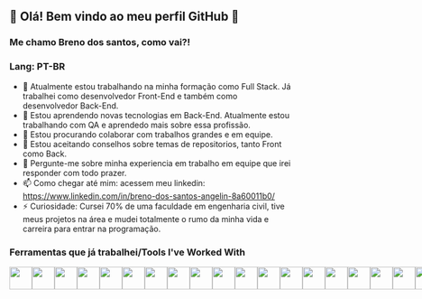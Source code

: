 <!--
**breno174/breno174** is a ✨ _special_ ✨ repository because its `README.md` (this file) appears on your GitHub profile.

Here are some ideas to get you started:
-->

<!--
## 👋 Hello! Welcome to my Github profile.
### My name is Breno dos santos and my nickname is breno174!

### Lang: EN
- 🔭 I am currently working on my training as a Full Stack. I already have knowledge in Front End
- 🌱 I'm learning Back End
- 👯 I'm looking to collaborate on large, teamwork projects
- 🤔 I'm accepting advice on repository themes, both Front and Back.
- 💬 Ask me about my experience in teamwork and I will gladly answer.
- 📫 How to reach me: access my linkedin: https://www.linkedin.com/in/breno-dos-santos-angelin-8a60011b0/
- ⚡ Curiosity: I attended 70% of a college in civil engineering, had my projects in the area and completely changed the course of my life and career to get into programming.

  <img src="https://cdn.jsdelivr.net/gh/devicons/devicon/icons/linux/linux-original.svg" width="40" height="40"/>
-->
## 👋 Olá! Bem vindo ao meu perfil GitHub 👋
### Me chamo Breno dos santos, como vai?!

### Lang: PT-BR
- 🔭 Atualmente estou trabalhando na minha formação como Full Stack. Já trabalhei como desenvolvedor Front-End e também como desenvolvedor Back-End.
- 🌱 Estou aprendendo novas tecnologias em Back-End. Atualmente estou trabalhando com QA e aprendedo mais sobre essa profissão.
- 👯 Estou procurando colaborar com trabalhos grandes e em equipe.
- 🤔 Estou aceitando conselhos sobre temas de repositorios, tanto Front como Back.
- 💬 Pergunte-me sobre minha experiencia em trabalho em equipe que irei responder com todo prazer.
- 📫 Como chegar até mim: acessem meu linkedin: https://www.linkedin.com/in/breno-dos-santos-angelin-8a60011b0/
- ⚡ Curiosidade: Cursei 70% de uma faculdade em engenharia civil, tive meus projetos na área e mudei totalmente o rumo da minha vida e carreira para entrar na programação.
### Ferramentas que já trabalhei/Tools I've Worked With
<div style="display: flex">
  <img src="https://cdn.jsdelivr.net/gh/devicons/devicon/icons/git/git-original.svg" width="40" height="40"/>
  <img src="https://cdn.jsdelivr.net/gh/devicons/devicon/icons/figma/figma-original.svg" width="40" height="40"/>
  <img src="https://cdn.jsdelivr.net/gh/devicons/devicon/icons/css3/css3-original.svg" width="40" height="40"/>
  <img src="https://cdn.jsdelivr.net/gh/devicons/devicon/icons/html5/html5-original.svg" width="40" height="40"/>
  <img src="https://cdn.jsdelivr.net/gh/devicons/devicon/icons/javascript/javascript-original.svg" width="40" height="40"/>
  <img src="https://cdn.jsdelivr.net/gh/devicons/devicon/icons/react/react-original.svg" width="40" height="40"/>
  <img src="https://cdn.jsdelivr.net/gh/devicons/devicon/icons/redux/redux-original.svg" width="40" height="40"/>
  <img src="https://cdn.jsdelivr.net/gh/devicons/devicon/icons/typescript/typescript-original.svg" width="40" height="40"/>
  <img src="https://cdn.jsdelivr.net/gh/devicons/devicon/icons/jest/jest-plain.svg" width="40" height="40"/>
  <img src="https://cdn.jsdelivr.net/gh/devicons/devicon/icons/heroku/heroku-plain-wordmark.svg" width="40" height="40"/>
  <img src="https://cdn.jsdelivr.net/gh/devicons/devicon/icons/gimp/gimp-original.svg" width="40" height="40"/>
  <img src="https://cdn.jsdelivr.net/gh/devicons/devicon/icons/yarn/yarn-original.svg" width="40" height="40"/>
  <img src="https://cdn.jsdelivr.net/gh/devicons/devicon/icons/slack/slack-original.svg" width="40" height="40"/>
  <img src="https://cdn.jsdelivr.net/gh/devicons/devicon/icons/vscode/vscode-original.svg" width="40" height="40"/>
  <img src="https://cdn.jsdelivr.net/gh/devicons/devicon/icons/trello/trello-plain.svg" width="40" height="40"/>
  <img src="https://cdn.jsdelivr.net/gh/devicons/devicon/icons/python/python-original.svg" width="40" height="40"/>
  <img src="https://cdn.jsdelivr.net/gh/devicons/devicon/icons/flask/flask-original.svg" width="40" height="40"/>
  <img src="https://cdn.jsdelivr.net/gh/devicons/devicon/icons/postgresql/postgresql-original.svg" width="40" height="40"/>
  <img src="https://cdn.jsdelivr.net/gh/devicons/devicon/icons/nodejs/nodejs-original.svg" width="40" height="40"/>
  <img src="https://cdn.jsdelivr.net/gh/devicons/devicon/icons/docker/docker-plain.svg" width="40" height="40"/>
<div>

### Estou aprendendo
<div style="display: flex">
  <img src="https://cdn.jsdelivr.net/gh/devicons/devicon/icons/django/django-plain-wordmark.svg" width="40" height="40"/>
  <img src="https://cdn.jsdelivr.net/gh/devicons/devicon/icons/java/java-original.svg" width="40" height="40"/>
  <img src="https://cdn.jsdelivr.net/gh/devicons/devicon/icons/c/c-original.svg" width="40" height="40"/>
<div>
  
### Status
<div>
<a href="https://github.com/seu-usuário-aqui">
<img height="140em" src="https://github-readme-stats.vercel.app/api/top-langs/?username=breno174&layout=compact&langs_count=7&theme=dracula"/>
<img height="140em" src="https://github-readme-stats.vercel.app/api?username=breno174&show_icons=true&theme=dracula&include_all_commits=true&count_private=true"/>
</div>
